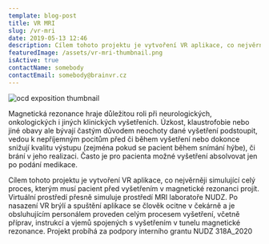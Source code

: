```yaml
---
template: blog-post
title: VR MRI
slug: /vr-mri
date: 2019-05-13 12:46
description: Cílem tohoto projektu je vytvoření VR aplikace, co nejvěrněji simulující celý proces, kterým musí pacient před vyšetřením v magnetické rezonanci projít
featuredImage: /assets/vr-mri-thumbnail.png
isActive: true
contactName: somebody
contactEmail: somebody@brainvr.cz
---
```


![ocd exposition thumbnail](/vr-mri-thumbnail.png "ocd exposition thumbnail")

Magnetická rezonance hraje důležitou roli při neurologických, onkologických i jiných klinických vyšetřeních. Úzkost, klaustrofobie nebo jiné obavy ale bývají častým důvodem neochoty dané vyšetření podstoupit, vedou k nepříjemným pocitům před či během vyšetření nebo dokonce snižují kvalitu výstupu (zejména pokud se pacient během snímání hýbe), či brání v jeho realizaci. Často je pro pacienta možné vyšetření absolvovat jen po podání medikace.

Cílem tohoto projektu je vytvoření VR aplikace, co nejvěrněji simulující celý proces, kterým musí pacient před vyšetřením v magnetické rezonanci projít. Virtuální prostředí přesně simuluje prostředí MRI laboratoře NUDZ. Po nasazení VR brýlí a spuštění aplikace se člověk ocitne v čekárně a je obsluhujícím personálem proveden celým procesem vyšetření, včetně příprav, instrukcí a vjemů spojených s vyšetřením v tunelu magnetické rezonance.
Projekt probíhá za podpory interního grantu NUDZ 318A_2020


